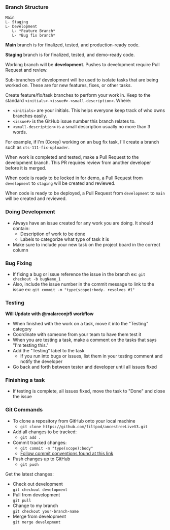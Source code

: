 ### Branch Structure

```
Main
L- Staging
L- Development
   L- *Feature Branch*
   L- *Bug fix branch*
```

**Main** branch is for finalized, tested, and production-ready code.

**Staging** branch is for finalized, tested, and demo-ready code.

Working branch will be **development**. Pushes to development require Pull Request and review.

Sub-branches of development will be used to isolate tasks that are being worked on. These are for new features, fixes, or other tasks.

Create feature/fix/task branches to perform your work in.
Keep to the standard `<initials>-<issue#>-<small-description>`.
Where:

- `<initials>` are your initials. This helps everyone keep track of who owns branches easily.
- `<issue#>` is the GitHub issue number this branch relates to.
- `<small-description>` is a small description usually no more than 3 words.

For example, if I'm (Corey) working on an bug fix task, I'll create a branch such as `cts-111-fix-uploader`.

When work is completed and tested, make a Pull Request to the development branch. This PR requires review from another developer before it is merged.

When code is ready to be locked in for demo, a Pull Request from `development` to `staging` will be created and reviewed.

When code is ready to be deployed, a Pull Request from `development` to `main` will be created and reviewed.

### Doing Development

- Always have an issue created for any work you are doing. It should contain:
  - Description of work to be done
  - Labels to categorize what type of task it is
- Make sure to include your new task on the project board in the correct column

### Bug Fixing

- If fixing a bug or issue reference the issue in the branch ex: `git checkout -b bugName_1`
- Also, include the issue number in the commit message to link to the issue ex: `git commit -m "type(scope):body. resolves #1"`

### Testing

**Will Update with @malarconjr5 workflow**

- When finished with the work on a task, move it into the "Testing" category
- Coordinate with someone from your team to have them test it
- When you are testing a task, make a comment on the tasks that says "I'm testing this."
- Add the "Testing" label to the task
  - If you run into bugs or issues, list them in your testing comment and notify the developer
- Go back and forth between tester and developer until all issues fixed

### Finishing a task

- If testing is complete, all issues fixed, move the task to "Done" and close the issue

### Git Commands

- To clone a repository from GitHub onto your local machine
  - `git clone https://github.com/filtpod/ancestreeLiveV3.git`
- Add all changes to be tracked:
  - `git add .`
- Commit tracked changes:
  - `git commit -m "type(scope):body"`
  - [Follow commit conventions found at this link](commits.md)
- Push changes up to GitHub
  - `git push`

Get the latest changes:

- Check out development  
   `git checkout development`
- Pull from development  
   `git pull`
- Change to my branch  
   `git checkout your-branch-name`
- Merge from development  
   `git merge development`
